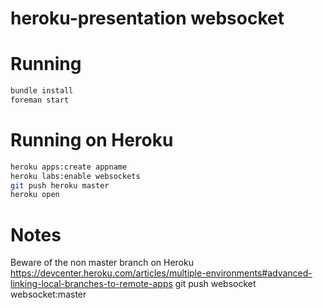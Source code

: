 heroku-presentation websocket
=============================

# Running

``` bash
bundle install
foreman start
```

# Running on Heroku

``` bash
heroku apps:create appname
heroku labs:enable websockets
git push heroku master
heroku open
```

# Notes

Beware of the non master branch on Heroku
https://devcenter.heroku.com/articles/multiple-environments#advanced-linking-local-branches-to-remote-apps
git push websocket websocket:master
